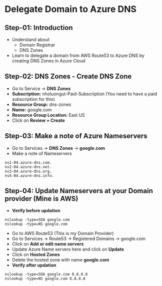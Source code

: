 # Delegate Domain to Azure DNS

## Step-01: Introduction
- Understand about
  - Domain Registrar
  - DNS Zones
- Learn to delegate a domain from AWS Route53 to Azure DNS by creating DNS Zones in Azure Cloud 

## Step-02: DNS Zones - Create DNS Zone
- Go to Service -> **DNS Zones**
- **Subscription:** nholuongut-Paid-Subscription (You need to have a paid subscription for this)
- **Resource Group:** dns-zones
- **Name:** google.com
- **Resource Group Location:** East US
- Click on **Review + Create**

## Step-03: Make a note of Azure Nameservers
- Go to Services -> **DNS Zones** -> **google.com**
- Make a note of Nameservers
```
ns1-04.azure-dns.com.
ns2-04.azure-dns.net.
ns3-04.azure-dns.org.
ns4-04.azure-dns.info.
```

## Step-04: Update Nameservers at your Domain provider (Mine is AWS)
- **Verify before updation**
```
nslookup -type=SOA google.com
nslookup -type=NS google.com
```
- Go to AWS Route53 (This is my Domain Provider)
- Go to Services -> Route53 -> Registered Domains -> google.com
- Click on **Add or edit name servers**
- Update Azure Name servers here and click on **Update**
- Click on **Hosted Zones**
- Delete the hosted zone with name **google.com**
- **Verify after updation**
```
nslookup -type=SOA google.com 8.8.8.8
nslookup -type=NS google.com 8.8.8.8
```

